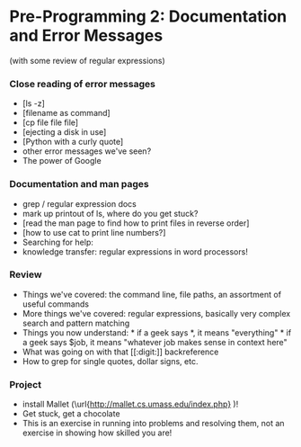 # Pre-Programming 2: Documentation and Error Messages
(with some review of regular expressions)

### Close reading of error messages

   * [ls -z]
   * [filename as command]
   * [cp file file file]
   * [ejecting a disk in use]
   * [Python with a curly quote]
   * other error messages we've seen?
   * The power of Google

### Documentation and man pages

   * grep / regular expression docs
   * mark up printout of ls, where do you get stuck?
   * [read the man page to find how to print files in reverse order]
   * [how to use cat to print line numbers?]
   * Searching for help:
   * knowledge transfer: regular expressions in word processors!

### Review

   * Things we've covered: the command line, file paths, an assortment of useful commands
   * More things we've covered: regular expressions, basically very complex search and pattern matching
   * Things you now understand:
    * if a geek says \*, it means "everything"
    * if a geek says $job, it means "whatever job makes sense in context here"
   * What was going on with that [[:digit:]] backreference
   * How to grep for single quotes, dollar signs, etc.

### Project 

   * install Mallet (\url{http://mallet.cs.umass.edu/index.php} )!
   * Get stuck, get a chocolate
   * This is an exercise in running into problems and resolving them, not an exercise in showing how skilled you are!
